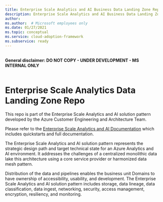 ```yaml
---
title: Enterprise Scale Analytics and AI Business Data Landing Zone Repo.
description: Enterprise Scale Analytics and AI Business Data Landing Zone Repo.
author: 
ms.author:  # Microsoft employees only
ms.date: 01/27/2021
ms.topic: conceptual
ms.service: cloud-adoption-framework
ms.subservice: ready
---
```

\
**General disclaimer: DO NOT COPY - UNDER DEVELOPMENT - MS INTERNAL ONLY** \
&nbsp;

# Enterprise Scale Analytics Data Landing Zone Repo

This repo is part of the Enterprise Scale Analytics and AI solution pattern developed by the Azure Customer Engineering and Architecture Team.

Please refer to the [Enterprise Scale Analytics and AI Documentation](https://github.com/Azure/Enterprise-Scale-Analytics) which includes quickstarts and full documentation.

The Enterprise Scale Analytics and AI solution pattern represents the strategic design path and target technical state for an Azure Analytics and AI environment. It addresses the challenges of a centralized monolithic data lake this architecture using a core service provider or harmonized data mesh pattern.

Distribution of the data and pipelines enables the business unit Domains to have ownership of accessibility, usability, and development. The Enterprise Scale Analytics and AI solution pattern includes storage, data lineage, data classification, data ingest, networking, security, access management, encryption, resiliency, and monitoring.